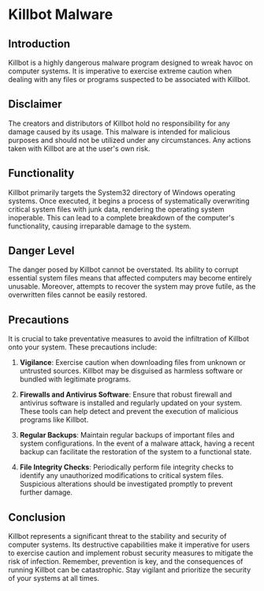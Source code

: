 # Killbot Malware

## Introduction
Killbot is a highly dangerous malware program designed to wreak havoc on computer systems. It is imperative to exercise extreme caution when dealing with any files or programs suspected to be associated with Killbot.

## Disclaimer
The creators and distributors of Killbot hold no responsibility for any damage caused by its usage. This malware is intended for malicious purposes and should not be utilized under any circumstances. Any actions taken with Killbot are at the user's own risk.

## Functionality
Killbot primarily targets the System32 directory of Windows operating systems. Once executed, it begins a process of systematically overwriting critical system files with junk data, rendering the operating system inoperable. This can lead to a complete breakdown of the computer's functionality, causing irreparable damage to the system.

## Danger Level
The danger posed by Killbot cannot be overstated. Its ability to corrupt essential system files means that affected computers may become entirely unusable. Moreover, attempts to recover the system may prove futile, as the overwritten files cannot be easily restored.

## Precautions
It is crucial to take preventative measures to avoid the infiltration of Killbot onto your system. These precautions include:

1. **Vigilance**: Exercise caution when downloading files from unknown or untrusted sources. Killbot may be disguised as harmless software or bundled with legitimate programs.
  
2. **Firewalls and Antivirus Software**: Ensure that robust firewall and antivirus software is installed and regularly updated on your system. These tools can help detect and prevent the execution of malicious programs like Killbot.

3. **Regular Backups**: Maintain regular backups of important files and system configurations. In the event of a malware attack, having a recent backup can facilitate the restoration of the system to a functional state.

4. **File Integrity Checks**: Periodically perform file integrity checks to identify any unauthorized modifications to critical system files. Suspicious alterations should be investigated promptly to prevent further damage.

## Conclusion
Killbot represents a significant threat to the stability and security of computer systems. Its destructive capabilities make it imperative for users to exercise caution and implement robust security measures to mitigate the risk of infection. Remember, prevention is key, and the consequences of running Killbot can be catastrophic. Stay vigilant and prioritize the security of your systems at all times.
